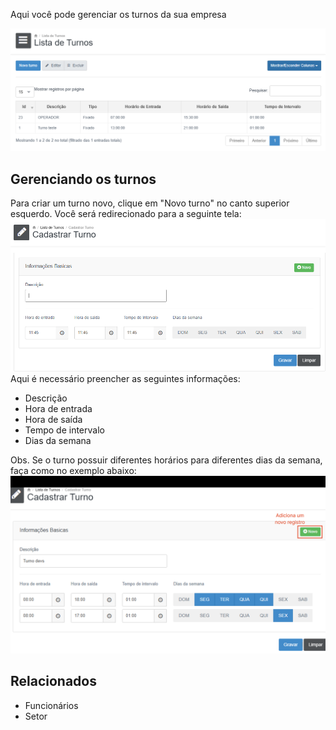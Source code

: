 Aqui você pode gerenciar os turnos da sua empresa

![](/assets/Pasted_image_20250518114434.png)

## Gerenciando os turnos
Para criar um turno novo, clique em "Novo turno" no canto superior esquerdo. Você será redirecionado para a seguinte tela:
![](/assets/Pasted_image_20250518114611.png)
Aqui é necessário preencher as seguintes informações:
- Descrição
- Hora de entrada
- Hora de saída
- Tempo de intervalo
- Dias da semana

Obs. Se o turno possuir diferentes horários para diferentes dias da semana, faça como no exemplo abaixo:
![](/assets/Pasted_image_20250518115053.png)


## Relacionados
- Funcionários
- Setor